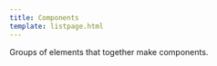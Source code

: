 ```yaml
---
title: Components
template: listpage.html
---
```


<p class="page-intro__content">Groups of elements that together make components.</p>


